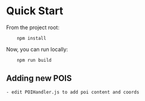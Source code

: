 # Quick Start

From the project root:

```
    npm install
```

Now, you can run locally:
```
    npm run build
```

## Adding new POIS
    - edit POIHandler.js to add poi content and coords